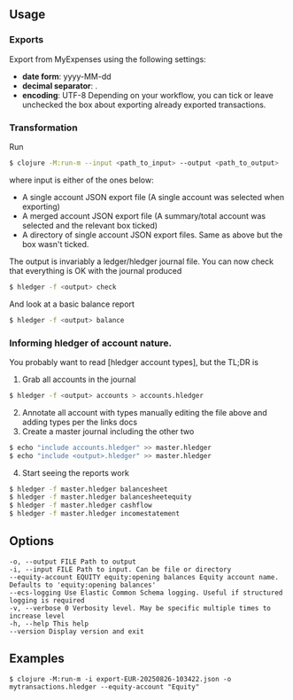## Usage

### Exports
Export from MyExpenses using the following settings:
* **date form**: yyyy-MM-dd
* **decimal separator**: .
* **encoding**: UTF-8
Depending on your workflow, you can tick or leave unchecked the box about
exporting already exported transactions.

### Transformation

Run

```bash
$ clojure -M:run-m --input <path_to_input> --output <path_to_output>
```

where input is either of the ones below:
* A single account JSON export file (A single account was selected when exporting)
* A merged account JSON export file (A summary/total account was selected and the relevant box ticked)
* A directory of single account JSON export files. Same as above but the box wasn't ticked.

The output is invariably a ledger/hledger journal file.
You can now check that everything is OK with the journal produced
```bash
$ hledger -f <output> check
```
And look at a basic balance report
```bash
$ hledger -f <output> balance
```
### Informing hledger of account nature.

You probably want to read [hledger account types], but the TL;DR is
1. Grab all accounts in the journal
```bash
$ hledger -f <output> accounts > accounts.hledger
```
2. Annotate all account with types manually editing the file above and adding types per the links docs
3. Create a master journal including the other two
```bash
$ echo "include accounts.hledger" >> master.hledger
$ echo "include <output>.hledger" >> master.hledger
```
4. Start seeing the reports work
```bash
$ hledger -f master.hledger balancesheet
$ hledger -f master.hledger balancesheetequity
$ hledger -f master.hledger cashflow
$ hledger -f master.hledger incomestatement
```

## Options

```
-o, --output FILE Path to output
-i, --input FILE Path to input. Can be file or directory
--equity-account EQUITY equity:opening balances Equity account name. Defaults to 'equity:opening balances'
--ecs-logging Use Elastic Common Schema logging. Useful if structured logging is required
-v, --verbose 0 Verbosity level. May be specific multiple times to increase level
-h, --help This help
--version Display version and exit
```
## Examples

```shell
$ clojure -M:run-m -i export-EUR-20250826-103422.json -o mytransactions.hledger --equity-account "Equity"
```
